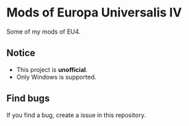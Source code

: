 # **Mods of Europa Universalis IV**

Some of my mods of EU4. 

## Notice

- This project is **unofficial**.
- Only Windows is supported.

## Find bugs

If you find a bug, create a issue in this repository.


